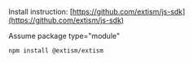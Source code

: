 Install instruction: [https://github.com/extism/js-sdk](https://github.com/extism/js-sdk)

Assume package type="module"

```shell
npm install @extism/extism
```
